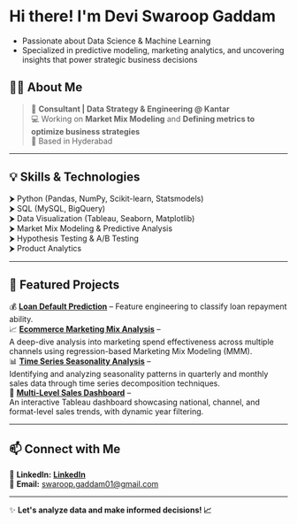 # Hi there! I'm Devi Swaroop Gaddam  

* Passionate about Data Science & Machine Learning  
* Specialized in predictive modeling, marketing analytics, and uncovering insights that power strategic business decisions  

## 👨‍💻 About Me  
> 💼 **Consultant | Data Strategy & Engineering @ Kantar**   
> 💻 Working on **Market Mix Modeling** and **Defining metrics to optimize business strategies**  
> 📍 Based in Hyderabad    

---

## 💡 Skills & Technologies  
⮞ Python (Pandas, NumPy, Scikit-learn, Statsmodels)  
⮞ SQL (MySQL, BigQuery)  
⮞ Data Visualization (Tableau, Seaborn, Matplotlib)  
⮞ Market Mix Modeling & Predictive Analysis  
⮞ Hypothesis Testing & A/B Testing  
⮞ Product Analytics  

---

## 📌 Featured Projects  
💰 **[Loan Default Prediction](https://github.com/SwaroopGaddam/loan-feature-engineering)** – Feature engineering to classify loan repayment ability.  
📈 **[Ecommerce Marketing Mix Analysis](https://github.com/SwaroopGaddam/ecommerce-marketing-mix-analysis)** –  
  A deep-dive analysis into marketing spend effectiveness across multiple channels using regression-based Marketing Mix Modeling (MMM).  
 📊 **[Time Series Seasonality Analysis](https://github.com/SwaroopGaddam/time-series-seasonality)** –  
  Identifying and analyzing seasonality patterns in quarterly and monthly sales data through time series decomposition techniques.  
 🛒 **[Multi-Level Sales Dashboard](https://github.com/SwaroopGaddam/multi-level-sales-dashboard)** –  
  An interactive Tableau dashboard showcasing national, channel, and format-level sales trends, with dynamic year filtering.  

---

## 📫 Connect with Me  
🔗 **LinkedIn:** **[LinkedIn](https://www.linkedin.com/in/swaroop-gaddam)**  
📩 **Email:** swaroop.gaddam01@gmail.com  

---

✨ **Let's analyze data and make informed decisions! 📈**  

<!---
SwaroopGaddam/SwaroopGaddam is a ✨ special ✨ repository because its `README.md` (this file) appears on your GitHub profile.
You can click the Preview link to take a look at your changes.
--->
